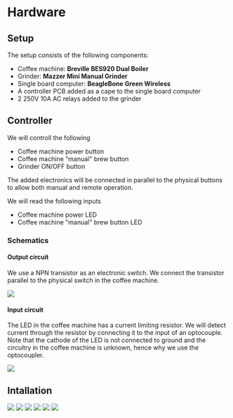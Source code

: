# Hardware

## Setup

The setup consists of the following components:

- Coffee machine: **Breville BES920 Dual Boiler**
- Grinder: **Mazzer Mini Manual Grinder**
- Single board computer: **BeagleBone Green Wireless**
- A controller PCB added as a cape to the single board computer
- 2 250V 10A AC relays added to the grinder

## Controller

We will controll the following 

- Coffee machine power button
- Coffee machine "manual" brew button
- Grinder ON/OFF button

The added electronics will be connected in parallel to the physical buttons to allow both manual and remote operation.

We will read the following inputs

- Coffee machine power LED
- Coffee machine "manual" brew button LED

### Schematics

#### Output circuit

We use a NPN transistor as an electronic switch. We connect the transistor parallel to the physical switch in the coffee machine.

![](switch%20output.jpg)

#### Input circuit

The LED in the coffee machine has a current limiting resistor. We will detect current through the resistor by connecting it to the input of an optocouple. Note that the cathode  of the LED is not connected to ground and the circuitry in the coffee machine is unknown, hence why we use the optocoupler.

![](led%20input.jpg)


## Intallation

![](power%20panel.JPG)
![](power%20panel%20pcb.JPG)
![](brew%20panel%20pcb.JPG)
![](grinder.JPG)
![](grinder%20relays.JPG)
![](bread%20board.JPG)
